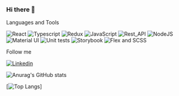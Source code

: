 ### Hi there 👋

Languages and Tools

![React](https://img.shields.io/badge/-REACT-1e1d1f?style-for=the-badge&logo=react&)
![Typescript](https://img.shields.io/badge/-TYPESCRIPT-1e1d1f?style-for=the-badge&logo=typescript&)
![Redux](https://img.shields.io/badge/-REDUX-1e1d1f?style-for=the-badge&logo=redux&)
![JavaScript](https://img.shields.io/badge/-JAVASCRIPT-1e1d1f?style-for=the-badge&logo=javascript&)
![Rest_API](https://img.shields.io/badge/-RestAPI-1e1d1f?style-for=the-badge&logo=restapi&)
![NodeJS](https://img.shields.io/badge/-NodeJS-1e1d1f?style-for=the-badge&logo=nodejs&)
![Material UI](https://img.shields.io/badge/-MaterialUI-1e1d1f?style-for=the-badge&logo=materialui&)
![Unit tests](https://img.shields.io/badge/-UnitTest-1e1d1f?style-for=the-badge&logo=unittest&)
![Storybook](https://img.shields.io/badge/-Storybook-1e1d1f?style-for=the-badge&logo=storybook&)
![Flex and SCSS](https://img.shields.io/badge/-FlexSCSS-1e1d1f?style-for=the-badge&logo=flexscss&)

Follow me

[![Linkedin](https://img.shields.io/badge/-LINKEDIN-1e1d1f?style-for=the-badge&logo=linkedin&)](https://www.linkedin.com/in/boris-panich-10157b1a8/)

![Anurag's GitHub stats](https://github-readme-stats.vercel.app/api?username=BorisPanich&hide=stars,contribs&show_icons=true&theme=radical)

[![Top Langs](https://github-readme-stats.vercel.app/api/top-langs/?username=BorisPanich&layout=compact)]